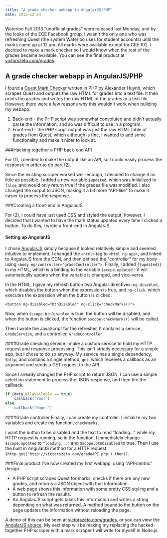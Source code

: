 ```yaml
---
title: "A grade checker webapp in AngularJS/PHP"
date: 2013-12-24
---
```

Waterloo Fall 2013 "unofficial grades" were released last Monday, and by the looks of the ECE Facebook group, I wasn't the only one who was refreshing Quest (the system Waterloo uses for student accounts) until the marks came up at 12 am. All marks were available except for ChE 102. I decided to make a mark checker so I would know when the rest of the grades became available. You can see the final product at [victorszeto.com/grades](http://victorszeto.com/grades/).

## A grade checker webapp in AngularJS/PHP
I found a [Quest Mark Checker](http://bn.gs/quest-markcheck.php) written in PHP by Alexander Huynh, which scrapes Quest and outputs the raw HTML for grades into a text file. It then prints the grades and writes the raw HTML of the grades to a text file. However, there were a few reasons why this wouldn't work when building my webapp: 

1. Back-end - the PHP script was somewhat convoluted and didn't actually parse the information, and so was difficult to use in a program.
2. Front-end - the PHP script output was just the raw HTML table of grades from Quest, which although is fine, I wanted to add some functionality and make it nicer to look at.

###Hacking together a PHP back-end API

For (1), I needed to make the output like an API, so I could easily process the response in order to do part (2).

Since the existing scraper worked well-enough, I decided to change it as little as possible. I added a new variable `$updated`, which was initialized to `false`, and would only return true if the grades file was modified. I also changed the output to JSON, making it a bit more "API-like" to make it easier to process the response.

###Creating a front-end in AngularJS

For (2), I could have just used CSS and styled the output, however, I decided that I wanted to have the mark status updated every time I clicked a button. To do this, I wrote a front-end in AngularJS.

#### Setting up AngularJS

I chose <a href="http://angularjs.org">AngularJS</a> simply because it looked relatively simple and seemed intuitive to implement. I changed the `<html>` tag to `<html ng-app>`, and linked to AngularJS from the CDN, and then defined the "controller" for my body using `<body ng-controller="gradeController">`. Finally, I added `{{updated}}` in my HTML, which is a binding to the variable `$scope.updated` - it will automatically update when the variable is changed, and vice-versa.

In the HTML, I gave my refresh button two Angular directives: `ng-disabled`, which disables the button when the expression is true, and `ng-click`, which executes the expression when the button is clicked:

`<button ng-disabled="btnDisabled" ng-click="checkMarks()">`

Now, when `$scope.btnDisabled` is true, the button will be disabled, and when the button is clicked, the function `$scope.checkMarks()` will be called.


Then I wrote the JavaScript for the refresher. It contains a service, `GradeService`, and a controller, `GradeController`.

####Grade checking service
I make a custom service to hold my HTTP request and response processing. This isn't strictly necessary for a simple app, but I chose to do so anyway. My service has a single dependency, `$http`, and contains a single method, `get`, which receives a callback as an argument and sends a GET request to the API.

Since I already changed the PHP script to return JSON, I can use a simple selection statement to process the JSON response, and then fire the callback.
```javascript
if (data.allAvailable == true)
	callback("Yes!")
else 
	callback("Nope.")
```
####Grade controller
Finally, I can create my controller. I initialize my two variables and create my function, `checkMarks`.

I want the button to be disabled and the text to read "loading..." while my HTTP request is running, so in the function, I immediately change `$scope.updated` to `"loading..."` and `$scope.btnDisabled` to true. Then I use the built in AngularJS method for a HTTP request: `$http.get('http://victorszeto.com/gradeAPI.php').then()`. 

###Final product
I've now created my first webapp, using "API-centric" design. 

* A PHP script scrapes Quest for marks, checks if there are any new grades, and returns a JSON object with that information.
* A web page shows this information with some pretty CSS styling and a button to refresh the results. 
* An AngularJS script gets takes this information and writes a string depending on what was returned. A method bound to the button on the page updates the information without reloading the page.

A demo of this can be seen at [victorszeto.com/grades](http://victorszeto,com/grades), or you can view the [AngularJS source](http://victorszeto.com/grades/gradeRefresh.js). My next step will be making my replacing the hacked-together PHP scraper with a mark scraper I will write for myself in Node.js.